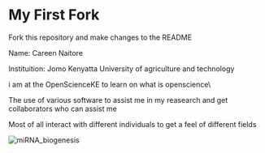 # My First Fork
Fork this repository and make changes to the README

Name: Careen Naitore

Instituition: Jomo Kenyatta University of agriculture and technology 

i am at the OpenScienceKE to learn on what is openscience\

The use of various software to assist me in my reasearch and get collaborators 
who can assist me 
 
 Most of all interact with different individuals to get a feel of different fields
   
 ![miRNA_biogenesis](http://2016.igem.org/wiki/images/f/ff/T--MIT--miRNAmechanism.PNG)  

